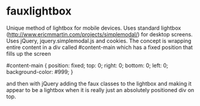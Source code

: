 # fauxlightbox
Unique method of lightbox for mobile devices. Uses standard lightbox (http://www.ericmmartin.com/projects/simplemodal/) for desktop screens. Uses jQuery, jquery.simplemodal.js and cookies. The concept is wrapping entire content in a div called #content-main which has a fixed position that fills up the screen 

#content-main {
    position: fixed;
    top: 0;
    right: 0;
    bottom: 0;
    left: 0;
    background-color: #999;
}

and then with jQuery adding the faux classes to the lightbox and making it appear to be a lightbox when it is really just an absolutely positioned div on top.
